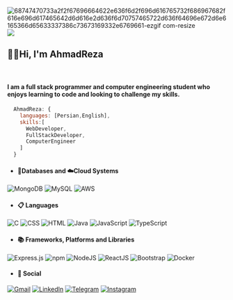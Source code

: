 ![68747470733a2f2f67696664622e636f6d2f696d616765732f686967682f616e696d617465642d6d616e2d636f6d70757465722d636f64696e672d6e6165366d65633337386c73673169332e6769661-ezgif com-resize](https://github.com/8ahmadreza3/8ahmadreza3/assets/124179794/3e2790ea-3711-47d4-b6f9-0febfd718d8d) 
<img src='[https://gifdb.com/images/high/animated-man-computer-coding-nae6mec378lsg1i3.gif](https://github.com/8ahmadreza3/8ahmadreza3/assets/124179794/3e2790ea-3711-47d4-b6f9-0febfd718d8d)'>
<br/>
<h2>🙋‍♂️Hi, I'm AhmadReza</h2>
<br/>
<h4>I am a full stack programmer and computer engineering student who enjoys learning to code and looking to challenge my skills.</h4>

 
```javascript
  AhmadReza: {
    languages: [Persian,English],
    skills:[
      WebDeveloper,
      FullStackDeveloper,
      ComputerEngineer
    ]
  }
```
- <h4>💾Databases and ☁️Cloud Systems </h4>
![MongoDB](https://img.shields.io/badge/MongoDB-%234ea94b.svg?logo=mongodb&logoColor=white) ![MySQL](https://img.shields.io/badge/MySQL-4479A1?logo=mysql&logoColor=fff)
![AWS](https://img.shields.io/badge/AWS-%23FF9900.svg?logo=amazon-web-services&logoColor=white) 
- <h4>📋 Languages</h4> 
![C](https://img.shields.io/badge/C-00599C?logo=c&logoColor=white) ![CSS](https://img.shields.io/badge/CSS-1572B6?logo=css3&logoColor=fff) ![HTML](https://img.shields.io/badge/HTML-%23E34F26.svg?logo=html5&logoColor=white) ![Java](https://img.shields.io/badge/Java-%23ED8B00.svg?logo=openjdk&logoColor=white) ![JavaScript](https://img.shields.io/badge/JavaScript-F7DF1E?logo=javascript&logoColor=000) ![TypeScript](https://img.shields.io/badge/TypeScript-3178C6?logo=typescript&logoColor=fff)
- <h4>📚 Frameworks, Platforms and Libraries </h4> 
![Express.js](https://img.shields.io/badge/Express.js-%23404d59.svg?logo=express&logoColor=%2361DAFB) ![npm](https://img.shields.io/badge/npm-CB3837?logo=npm&logoColor=fff) ![NodeJS](https://img.shields.io/badge/Node.js-6DA55F?logo=node.js&logoColor=white) ![ReactJS](https://img.shields.io/badge/ReactJS-%2320232a.svg?logo=react&logoColor=%2361DAFB) ![Bootstrap](https://img.shields.io/badge/Bootstrap-7952B3?logo=bootstrap&logoColor=fff) ![Docker](https://img.shields.io/badge/Docker-2496ED?logo=docker&logoColor=fff)  
- <h4>💬 Social</h4> 
[![Gmail](https://img.shields.io/badge/Gmail-D14836?logo=gmail&logoColor=white)](mailto:8arhp3@gmail.com)
[![LinkedIn](https://img.shields.io/badge/Linkedin-%230077B5.svg?logo=linkedin&logoColor=white)](http://www.linkedin.com/in/ahmadrezahosseinpour)
[![Telegram](https://img.shields.io/badge/Telegram-2CA5E0?logo=telegram&logoColor=white)](https://t.me/arezhp) 
[![Instagram](https://img.shields.io/badge/Instagram-%23E4405F.svg?logo=Instagram&logoColor=white)](https://www.instagram.com/8ahmadreza3/) 
